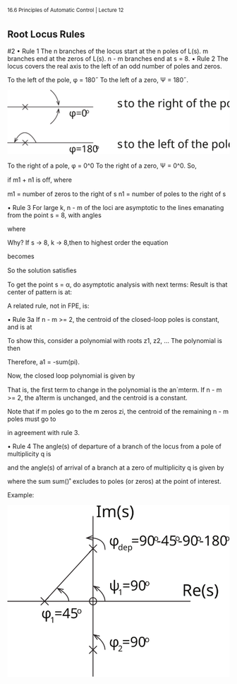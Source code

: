 <sup>16.6 Principles of Automatic Control | Lecture 12</sup>

## Root Locus Rules
#2
•	Rule 1	The n branches of the locus start at the n poles of L(s). m branches end at the zeros of L(s). n - m branches end at s = 8.
•	Rule 2	The locus covers the real axis to the left of an odd number of poles and zeros.

To the left of the pole, φ = 180˝
To the left of a zero, Ψ = 180˝.

![fig_id](images/12/root-locus-rules.svg "Title Text")

To the right of a pole, φ = 0^0 To the right of a zero, Ψ = 0^0. So,

if m1 + n1 is oﬀ, where

m1 = number of zeros to the right of s
n1 = number of poles to the right of s

•	Rule 3 For large k, n - m of the loci are asymptotic to the lines emanating from the point s = 8, with angles

where

Why? If s -> 8, k -> 8,then to highest order the equation

becomes

So the solution satisﬁes

To get the point s = α, do asymptotic analysis with next terms: Result is that center of pattern is at:

A related rule, not in FPE, is:

•	Rule 3a If n - m >= 2, the centroid of the closed-loop poles is constant, and is at

To show this, consider a polynomial with roots z1, z2, ... The polynomial is then

Therefore, a1 = -sum(pi).

Now, the closed loop polynomial is given by

That is, the ﬁrst term to change in the polynomial is the an´mterm. If n - m >= 2, the a1term is unchanged, and the centroid is a constant.

Note that if m poles go to the m zeros zi, the centroid of the remaining n - m poles must go to

in agreement with rule 3.

•	Rule 4 The angle(s) of departure of a branch of the locus from a pole of multiplicity q is

and the angle(s) of arrival of a branch at a zero of multiplicity q is given by

where the sum sum()˚ excludes to poles (or zeros) at the point of interest.

Example:

![fig_id](images/12/example.svg "Title Text")
